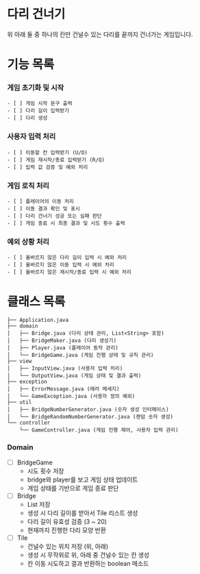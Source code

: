 # 다리 건너기

위 아래 둘 중 하나의 칸만 건널수 있는 다리를 끝까지 건너가는 게임입니다.

# 기능 목록

### 게임 초기화 및 시작
    - [ ] 게임 시작 문구 출력
    - [ ] 다리 길이 입력받기
    - [ ] 다리 생성

### 사용자 입력 처리
    - [ ] 이동할 칸 입력받기 (U/D)
    - [ ] 게임 재시작/종료 입력받기 (R/Q)
    - [ ] 입력 값 검증 및 예외 처리

### 게임 로직 처리
    - [ ] 플레이어의 이동 처리
    - [ ] 이동 결과 확인 및 표시
    - [ ] 다리 건너기 성공 또는 실패 판단
    - [ ] 게임 종료 시 최종 결과 및 시도 횟수 출력

### 예외 상황 처리
    - [ ] 올바르지 않은 다리 길이 입력 시 예외 처리
    - [ ] 올바르지 않은 이동 입력 시 예외 처리
    - [ ] 올바르지 않은 재시작/종료 입력 시 예외 처리


# 클래스 목록

```text
├── Application.java
├── domain
│   ├── Bridge.java (다리 상태 관리, List<String> 포함)
│   ├── BridgeMaker.java (다리 생성기)
│   ├── Player.java (플레이어 동작 관리)
│   └── BridgeGame.java (게임 진행 상태 및 규칙 관리)
├── view
│   ├── InputView.java (사용자 입력 처리)
│   └── OutputView.java (게임 상태 및 결과 출력)
├── exception
│   ├── ErrorMessage.java (에러 메세지)
│   └── GameException.java (사용자 정의 예외)
├── util
│   ├── BridgeNumberGenerator.java (숫자 생성 인터페이스)
│   └── BridgeRandomNumberGenerator.java (랜덤 숫자 생성)
└── controller
    └── GameController.java (게임 진행 제어, 사용자 입력 관리)
```

### Domain

- [ ] BridgeGame
  - 시도 횟수 저장
  - bridge와 player를 보고 게임 상태 업데이트
  - 게임 상태를 기반으로 게임 종료 판단
- [ ] Bridge
  - List<Tile> 저장
  - 생성 시 다리 길이를 받아서 Tile 리스트 생성
  - 다리 길이 유효성 검증 (3 ~ 20)
  - 현재까지 진행한 다리 모양 반환
- [ ] Tile
  - 건널수 있는 위치 저장 (위, 아래)
  - 생성 시 무작위로 위, 아래 중 건널수 있는 칸 생성
  - 칸 이동 시도하고 결과 반환하는 boolean 메소드
